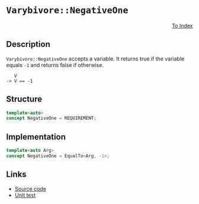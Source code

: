 <!-- Copyright 2024 Feng Mofan
SPDX-License-Identifier: Apache-2.0 -->

# `Varybivore::NegativeOne`

<p style='text-align: right;'><a href="../../concepts.md#varybivore-negative-one">To Index</a></p>

## Description

`Varybivore::NegativeOne` accepts a variable.
It returns true if the variable equals `-1` and returns false if otherwise.

<pre><code>   V
-> V == -1</code></pre>

## Structure

```C++
template<auto>
concept NegativeOne = REQUIREMENT;
```

## Implementation

```C++
template<auto Arg>
concept NegativeOne = EqualTo<Arg, -1>;
```

## Links

- [Source code](../../../../conceptrodon/varybivore/concepts/descend/negative_one.hpp)
- [Unit test](../../../../tests/unit/concepts/varybivore/negative_one.test.hpp)
